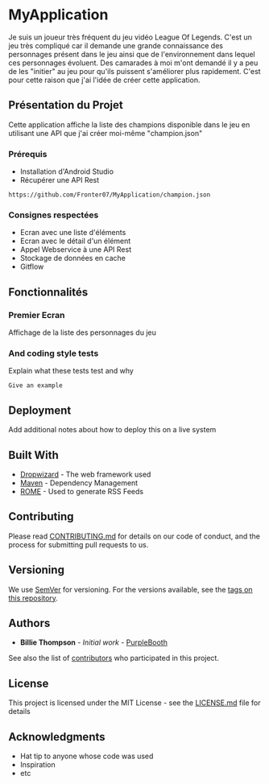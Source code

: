 # MyApplication

Je suis un joueur très fréquent du jeu vidéo League Of Legends. C'est un jeu très compliqué car il demande une grande connaissance des personnages présent dans le jeu ainsi que de l'environnement dans lequel ces personnages évoluent. Des camarades à moi m'ont demandé il y a peu de les "initier" au jeu pour qu'ils puissent s'améliorer plus rapidement. C'est pour cette raison que j'ai l'idée de créer cette application.

## Présentation du Projet

Cette application affiche la liste des champions disponible dans le jeu en utilisant une API que j'ai créer moi-même "champion.json"

### Prérequis

* Installation d'Android Studio
* Récupérer une API Rest
```
https://github.com/Fronter07/MyApplication/champion.json
```

### Consignes respectées

* Ecran avec une liste d'éléments
* Ecran avec le détail d'un élément
* Appel Webservice à une API Rest
* Stockage de données en cache
* Gitflow

## Fonctionnalités

### Premier Ecran

Affichage de la liste des personnages du jeu


### And coding style tests

Explain what these tests test and why

```
Give an example
```

## Deployment

Add additional notes about how to deploy this on a live system

## Built With

* [Dropwizard](http://www.dropwizard.io/1.0.2/docs/) - The web framework used
* [Maven](https://maven.apache.org/) - Dependency Management
* [ROME](https://rometools.github.io/rome/) - Used to generate RSS Feeds

## Contributing

Please read [CONTRIBUTING.md](https://gist.github.com/PurpleBooth/b24679402957c63ec426) for details on our code of conduct, and the process for submitting pull requests to us.

## Versioning

We use [SemVer](http://semver.org/) for versioning. For the versions available, see the [tags on this repository](https://github.com/your/project/tags). 

## Authors

* **Billie Thompson** - *Initial work* - [PurpleBooth](https://github.com/PurpleBooth)

See also the list of [contributors](https://github.com/your/project/contributors) who participated in this project.

## License

This project is licensed under the MIT License - see the [LICENSE.md](LICENSE.md) file for details

## Acknowledgments

* Hat tip to anyone whose code was used
* Inspiration
* etc
